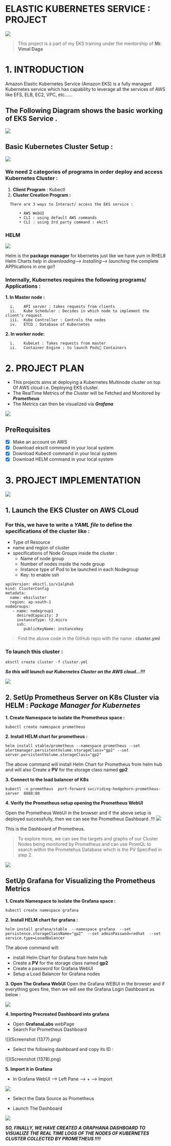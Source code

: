 # ELASTIC KUBERNETES SERVICE : PROJECT
![](title.jpg)

> This project is a part of my EKS training under the mentorship of **Mr. Vimal Daga**

# 1.	INTRODUCTION 
Amazon Elastic Kubernetes Service (Amazon EKS) is a fully managed Kubernetes service which has capability to leverage all the services of AWS like EFS, ELB, EC2, VPC, etc……

## The Following Diagram shows the basic working of EKS Service .

![](blockdiagramEKS.png)

## Basic Kubernetes Cluster Setup : 
![](KubernetesCluster.png)

### We need 2 categories of programs in order deploy and access  Kubernetes Cluster :

  1.	**Client Program** : Kubectl
  2.	**Cluster Creation Program :** 
  
      There are 3 ways to Interact/ access the EKS service : 
      
          •	AWS WebUI
          •	CLI : using default AWS commands
          •	CLI : using 3rd party command : ekctl 
### HELM
![](helm.png)

Helm is the **package manager** for kbernetes just like we have yum in RHEL8
Helm Charts help in *downloading--> Installing--> launching* the complete APPlications in one go!! 

### Internally, Kubernetes requires the following programs/ Applications  :

**1.	In Master node :**

      i.	API server : takes requests from clients
      ii.	Kube Scheduler : Decides in which node to implement the client’s request 
      iii.	Kube Controller : Controls the nodes
      iv.	ETCD : Database of Kubernetes
      
**2.	In worker node:**

      i.	KubeLet : Takes requests from master
      ii.	Container Engine : to launch Pods Containers


# 2.	PROJECT PLAN 
- This projects aims at deploying a Kubernetes Multinode cluster on top Of AWS cloud i.e. Deploying EKS cluster.
- The RealTime Metrics of the Cluster will be Fetched and Monitored by ***Prometheus***
- The Metrics can then be visualized via ***Grafana***


![](aws-dev-day-amazon-eks-42-638.jpg)

## PreRequisites
- [x] Make an account on AWS
- [x] Download eksctl command in your local system
- [x] Download Kubectl command in your local system
- [x] Download HELM command in your local system

# 3.	PROJECT IMPLEMENTATION
![](header.jpg)
## 1. Launch the EKS Cluster on AWS CLoud
### For this, we have to write a ***YAML file*** to define the specifications of the cluster like : 
- Type of Resource
- name and region of cluster
- specifications of Node Groups inside the cluster : 
  - Name of node group
  - Number of nodes inside the node group
  - Instance type of Pod to be launched in each Nodegroup
  - Key: to enable ssh
```
apiVersion: eksctl.io/v1alpha5
kind: ClusterConfig
metadata:
  name: ekscluster
  region: ap-south-1
nodeGroups:
   - name: nodegroup1
     desiredCapacity: 3
     instanceType: t2.micro
     ssh:
        publicKeyName: instancekey
```
> Find the above code in the GitHub repo with the name : **cluster.yml**

### To launch this cluster :
```
eksctl create cluster -f cluster.yml
```
***So this will launch our Kubernetes Cluster on the AWS cloud...!!!***

![](PROM.png)
## 2. SetUp Prometheus Server on K8s Cluster via HELM : ***Package Manager for Kubernetes***
**1. Create Namespace to isolate the Prometheus space :**
```
kubectl create namespace prometheus
```
**2. Install HELM chart for prometheus :**
```
helm install stable/prometheus --namespace prometheus --set alertmanager.persistentVolume.storageClass="gp2" --set server.persistentVolume.storageClass="gp2"
```
The above command will install Helm Chart for Prometheus from helm hub and will also Create a **PV** for the storage class named **gp2**

**3. Connect to the load balancer of K8s**
```
kubectl -n prometheus  port-forward svc/riding-hedgehorn-prometheus-server  8888:80
```
**4. Verify the Prometheus setup opening the Prometheus WebUI**

Open the Prometheus WebUI in the browser and if the above setup is deployed successfully, then we can see the Prometheus Dashboard .!!!
![](prometheusdashboard.png)

This is the Dashboard of Prometheus.
>To explore more, we can see the targets and graphs of our Cluster Nodes being monitored by Prometheus and can use PromQL to search within the Prometehus Database which is the PV Specified in step 2.

![](GRA.png)
## SetUp Grafana for Visualizing the Prometheus Metrics
**1. Create Namespace to isolate the Grafana space :**
```
kubectl create namespace grafana
```
**2. Install HELM chart for grafana :**
```
helm install grafana/stable  --namespace grafana  --set persistence.storageClassName="gp2"  --set adminPasswod=redhat  --set service.type=LooadBalancer
```
The above command will:
- install Helm Chart for Grafana from helm hub 
- Create a **PV** for the storage class named **gp2**
- Create a password for Grafana WebUI
- Setup a Load Balancer for Grafana nodes

**3. Open The Grafana WebUI**
Open the Grafana WEBUI in the browser and if everything goes fine, then we will see the Grafana Login Dashboard as below :

![](grafanaloginpageblank.jpeg)

**4. Importing Precreated Dashboard into grafana**
- Open  **GrafanaLabs** webPage 
- Search For Prometheus Dashboard 

![](Screenshot (1377).png)
- Select the following dashboard and copy its ID :

![](Screenshot (1378).png)

**5. Import it in Grafana**
- In Grafana WebUI --> Left Pane --> + --> Import

![](newdashboard.png)

- Select the Data Source as Prometheus

- Launch The Dashboard

![](dashboardfinal.png)

***SO, FINALLY, WE HAVE CREATED A GRAPHANA DASHBOARD TO VISUALIZE THE REAL TIME LOGS OF THE NODES OF KUBERNETES CLUSTER COLLECTED BY PROMETHEUS !!!!***
